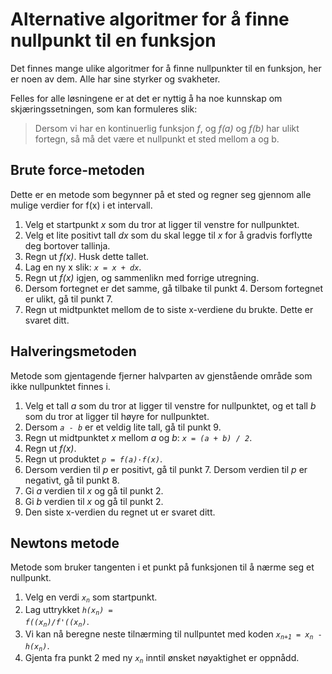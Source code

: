 # Alternative algoritmer for å finne nullpunkt til en funksjon

Det finnes mange ulike algoritmer for å finne nullpunkter til en funksjon, her er noen av dem. Alle har sine styrker og svakheter.

Felles for alle løsningene er at det er nyttig å ha noe kunnskap om skjæringssetningen, som kan formuleres slik: 

> Dersom vi har en kontinuerlig funksjon _f_, og _f(a)_ og _f(b)_ har ulikt fortegn, så må det være et nullpunkt et sted mellom a og b.

## Brute force-metoden

Dette er en metode som begynner på et sted og regner seg gjennom alle mulige verdier for f(x) i et intervall.

1. Velg et startpunkt _x_ som du tror at ligger til venstre for nullpunktet.
2. Velg et lite positivt tall _dx_ som du skal legge til _x_ for å gradvis forflytte deg bortover tallinja.
3. Regn ut _f(x)_. Husk dette tallet.
4. Lag en ny x slik: <code>_x&nbsp;= x&nbsp;+&nbsp;dx_</code>.
5. Regn ut _f(x)_ igjen, og sammenlikn med forrige utregning. 
6. Dersom fortegnet er det samme, gå tilbake til punkt 4. Dersom fortegnet er ulikt, gå til punkt 7.
7. Regn ut midtpunktet mellom de to siste x-verdiene du brukte. Dette er svaret ditt.

## Halveringsmetoden

Metode som gjentagende fjerner halvparten av gjenstående område som ikke nullpunktet finnes i.

1. Velg et tall _a_ som du tror at ligger til venstre for nullpunktet, og et tall _b_ som du tror at ligger til høyre for nullpunktet.
2. Dersom <code>_a&nbsp;-&nbsp;b_</code> er et veldig lite tall, gå til punkt 9.
3. Regn ut midtpunktet _x_ mellom _a_ og _b_: <code>_x&nbsp;=&nbsp;(a&nbsp;+&nbsp;b)&nbsp;/&nbsp;2_</code>.
4. Regn ut _f(x)_. 
5. Regn ut produktet <code>_p&nbsp;=&nbsp;f(a)&middot;f(x)_</code>.
6. Dersom verdien til _p_ er positivt, gå til punkt 7. Dersom verdien til _p_ er negativt, gå til punkt 8.
7. Gi _a_ verdien til _x_ og gå til punkt 2.
8. Gi _b_ verdien til _x_ og gå til punkt 2.
9. Den siste x-verdien du regnet ut er svaret ditt.

## Newtons metode

Metode som bruker tangenten i et punkt på funksjonen til å nærme seg et nullpunkt.

1. Velg en verdi <code>_x<sub>n</sub>_</code> som startpunkt.
2. Lag uttrykket <code>_h(x<sub>n</sub>) = f((x<sub>n</sub>)/f'((x<sub>n</sub>)_</code>.
3. Vi kan nå beregne neste tilnærming til nullpuntet med koden <code>_x<sub>n+1</sub> = x<sub>n</sub> - h(x<sub>n</sub>)_</code>.
4. Gjenta fra punkt 2 med ny <code>_x<sub>n</sub>_</code> inntil ønsket nøyaktighet er oppnådd.
